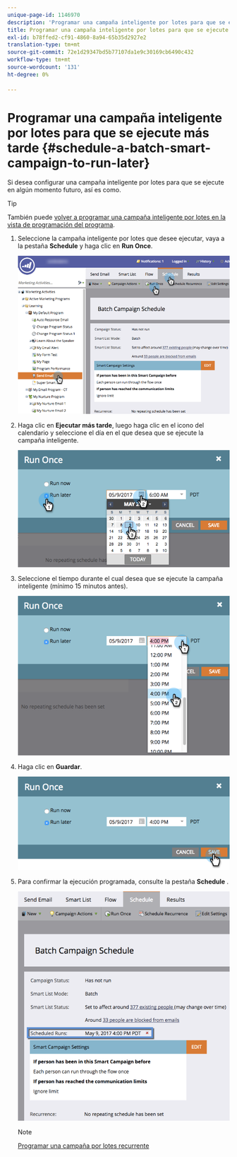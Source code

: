 ```yaml
---
unique-page-id: 1146970
description: 'Programar una campaña inteligente por lotes para que se ejecute posteriormente: Documentos de Marketo: Documentación del producto'
title: Programar una campaña inteligente por lotes para que se ejecute más tarde
exl-id: b78ffed2-cf91-4860-8a94-65b35d2927e2
translation-type: tm+mt
source-git-commit: 72e1d29347bd5b77107da1e9c30169cb6490c432
workflow-type: tm+mt
source-wordcount: '131'
ht-degree: 0%

---
```


# Programar una campaña inteligente por lotes para que se ejecute más tarde {#schedule-a-batch-smart-campaign-to-run-later}

Si desea configurar una campaña inteligente por lotes para que se ejecute en algún momento futuro, así es como.

>[!TIP]
>
>También puede [volver a programar una campaña inteligente por lotes en la vista de programación del programa](/help/marketo/product-docs/core-marketo-concepts/programs/program-schedule-view/reschedule-a-batch-smart-campaign-in-the-program-schedule-view.md).

1. Seleccione la campaña inteligente por lotes que desee ejecutar, vaya a la pestaña **Schedule** y haga clic en **Run Once**.

   ![](assets/scheduledruns2.png)

1. Haga clic en **Ejecutar más tarde**, luego haga clic en el icono del calendario y seleccione el día en el que desea que se ejecute la campaña inteligente.

   ![](assets/runonce.png)

1. Seleccione el tiempo durante el cual desea que se ejecute la campaña inteligente (mínimo 15 minutos antes).

   ![](assets/runoncetime.png)

1. Haga clic en **Guardar**.

   ![](assets/runoncetimesave.png)

1. Para confirmar la ejecución programada, consulte la pestaña **Schedule** .

   ![](assets/scheduledrunsbox.png)

   >[!NOTE]
   >
   >[Programar una campaña por lotes recurrente](/help/marketo/product-docs/core-marketo-concepts/smart-campaigns/using-smart-campaigns/schedule-a-recurring-batch-campaign.md)
